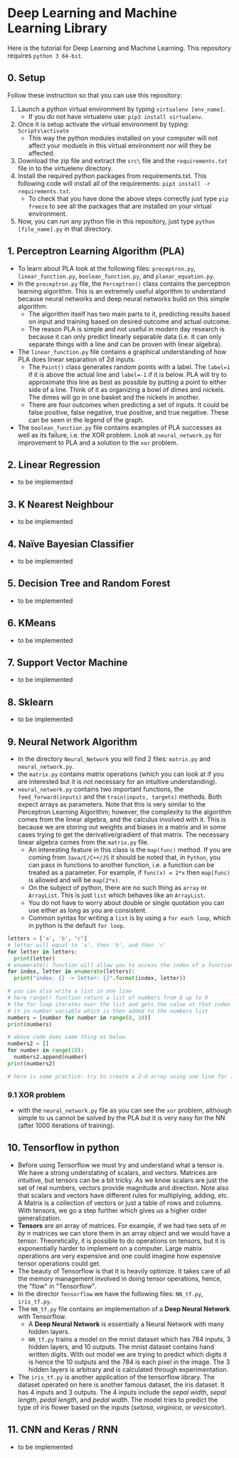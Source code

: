 # Deep Learning and Machine Learning Library
Here is the tutorial for Deep Learning and Machine Learning. This repository requires `python 3 64-bit`.

## 0. Setup
Follow these instruction so that you can use this repository:
1. Launch a python virtual environment by typing `virtualenv [env_name]`.
    - If you do not have virtualenv use: `pip3 install virtualenv`.
2. Once it is setup activate the virtual environment by typing: `Scripts\activate`
    - This way the python modules installed on your computer will not affect your moduels in this virtual environment nor will they be affected.
3. Download the zip file and extract the `src\` file and the `requirements.txt` file in to the virtuelenv directory.
4. Install the required python packages from requirements.txt. This following code will install all of the requirements: `pip3 install -r requirements.txt`.
    - To check that you have done the above steps correctly just type `pip freeze` to see all the packages that are installed on your virtual environment.
5. Now, you can run any python file in this repository, just type `python [file_name].py` in that directory.

## 1. Perceptron Learning Algorithm (PLA)
  - To learn about PLA look at the following files: `preceptron.py`, `linear_function.py`, `boolean_function.py`, and `planar_equation.py`.
  - In the `preceptron.py` file, the `Perceptron()` class contains the perceptron learning algorithm. This is an extremely useful algorithm to understand because neural networks and deep neural networks build on this simple algorithm.
    - The algorithm itself has two main parts to it, predicting results based on input and training based on desired outcome and actual outcome.
    - The reason PLA is simple and not useful in modern day research is because it can only predict linearly separable data (i.e. it can only separate things with a line and can be proven with linear algebra).
  - The `linear_function.py` file contains a graphical understanding of how PLA does linear separation of 2d inputs.
    - The `Point()` class generates random points with a label. The `label=1` if it is above the actual line and `label=-1` if it is below. PLA will try to approximate this line as best as possible by putting a point to either side of a line. Think of it as organizing a bowl of dimes and nickels. The dimes will go in one basket and the nickels in another.
    - There are four outcomes when predicting a set of inputs. It could be false positive, false negative, true positive, and true negative. These can be seen in the legend of the graph.
  - The `boolean_function.py` file contains examples of PLA successes as well as its failure, i.e. the XOR problem. Look at `neural_network.py` for improvement to PLA and a solution to the `xor` problem.

## 2. Linear Regression
  - to be implemented
## 3. K Nearest Neighbour
  - to be implemented
## 4. Naïve Bayesian Classifier
  - to be implemented
## 5. Decision Tree and Random Forest
  - to be implemented
## 6. KMeans
  - to be implemented
## 7. Support Vector Machine
  - to be implemented
## 8. Sklearn
  - to be implemented

## 9. Neural Network Algorithm
  - In the directory `Neural_Network` you will find 2 files: `matrix.py` and `neural_network.py`.
  - the `matrix.py` contains matrix operations (which you can look at if you are interested but it is not necessary for an intuitive understanding).
  - `neural_network.py` contains two important functions, the `feed_forward(inputs)` and the `train(inputs, targets)` methods. Both expect arrays as parameters. Note that this is very similar to the Perceptron Learning Algorithm; however, the complexity to the algorithm comes from the linear algebra, and the calculus involved with it. This is because we are storing out weights and biases in a matrix and in some cases trying to get the derivative/gradient of that matrix. The necessary linear algebra comes from the `matrix.py` file.
    - An interesting feature in this class is the `map(func)` method. If you are coming from `Java/C/C++/JS` it should be noted that, in `Python`, you can pass in functions to another function, i.e. a function can be treated as a parameter. For example, if `func(x) = 2*x` then `map(func)` is allowed and will be `map(2*x)`.
    - On the subject of python, there are no such thing as `array` or `ArrayList`. This is just `list` which behaves like an `ArrayList`.
    - You do not have to worry about double or single quotation you can use either as long as you are consistent.
    - Common syntax for writing a `list` is by using a `for each loop`, which in python is the default `for loop`.

```python
letters = ['a', 'b', "c"]
# letter will equal to 'a', then 'b', and then 'c'
for letter in letters:
  print(letter)
# enumerate() function will allow you to access the index of a function
for index, letter in enumerate(letters):
  print("index: {} -> letter: {}".format(index, letter))

# you can also write a list in one line
# here range() function return a list of numbers from 0 up to 9
# the for loop iterates over the list and gets the value at that index and stores
# it in number variable which is then added to the numbers list
numbers = [number for number in range(0, 10)]
print(numbers)

# above code does same thing as below
numbers2 = []
for number in range(10):
  numbers2.append(number)
print(numbers2)

# here is some practice: try to create a 2-d array using one line for loop
```
### 9.1 XOR problem
  - with the `neural_network.py` file as you can see the `xor` problem, although simple to us cannot be solved by the PLA but it is very easy for the NN (after 1000 iterations of training).

## 10. Tensorflow in python
  - Before using Tensorflow we must try and understand what a tensor is. We have a strong understating of scalars, and vectors. Matrices are intuitive, but tensors can be a bit tricky. As we know scalars are just the set of real numbers, vectors provide magnitude and direction. Note also that scalars and vectors have different rules for multiplying, adding, etc. A Matrix is a collection of vectors or just a table of rows and columns. With tensors, we go a step further which gives us a higher order generalization.
  - **Tensors** are an array of matrices. For example, if we had two sets of _m by n_ matrices we can store them in an array object and we would have a tensor. Theoretically, it is possible to do operations on tensors, but it is exponentially harder to implement on a computer. Large matrix operations are very expensive and one could imagine how expensive tensor operations could get.
  - The beauty of Tensorflow is that it is heavily optimize. It takes care of all the memory management involved in doing tensor operations, hence, the "flow" in "Tensorflow".
  - In the director `Tensorflow` we have the following files: `NN_tf.py`, `iris_tf.py`.
  - The `NN_tf.py` file contains an implementation of a **Deep Neural Network** with Tensorflow.
    - A **Deep Neural Network** is essentially a Neural Network with many hidden layers.
    - `NN_tf.py` trains a model on the mnist dataset which has 784 inputs, 3 hidden layers, and 10 outputs. The mnist dataset contains hand written digits. With out model we are trying to predict which digits it is hence the 10 outputs and the 784 is each pixel in the image. The 3 hidden layers is arbitrary and is calculated through experimentation.
  - The `iris_tf.py` is another application of the tensorflow library. The dataset operated on here is another famous dataset, the iris dataset. It has 4 inputs and 3 outputs. The 4 inputs include the _sepal width_, _sepal length_, _pedal length_, and _pedal width_. The model tries to predict the type of iris flower based on the inputs (_setosa_, _virginica_, or _versicolor_).
## 11. CNN and Keras / RNN
  - to be implemented
